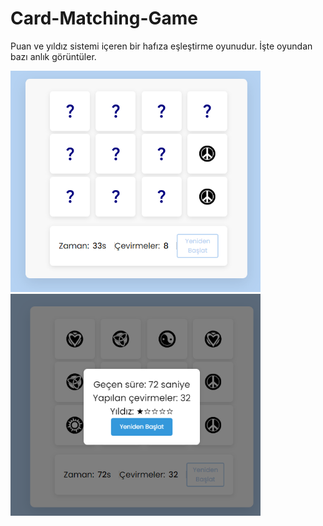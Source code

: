 # Card-Matching-Game
Puan ve yıldız sistemi içeren bir hafıza eşleştirme oyunudur. 
İşte oyundan bazı anlık görüntüler.

<img src="/images/Oyun.png" width="400"/>
<img src="/images/LastScreen.png" width="400"/>
